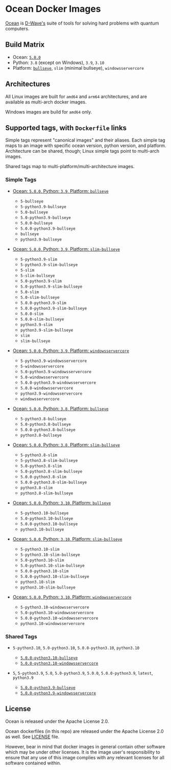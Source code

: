 # Ocean Docker Images

[Ocean](https://docs.ocean.dwavesys.com/en/stable) is
[D-Wave's](<https://www.dwavesys.com>) suite of tools for solving hard problems
with quantum computers.


## Build Matrix

- Ocean: [`5.0.0`](https://github.com/dwavesystems/dwave-ocean-sdk/releases/5.0.0)
- Python: `3.8` (except on Windows), `3.9`, `3.10`
- Platform: [`bullseye`](https://wiki.debian.org/DebianBullseye), `slim` (minimal bullseye), `windowsservercore`


## Architectures

All Linux images are built for `amd64` and `arm64` architectures, and are available
as multi-arch docker images.

Windows images are build for `amd64` only.


## Supported tags, with `Dockerfile` links

Simple tags represent "canonical images" and their aliases. Each simple tag maps
to an image with specific ocean version, python version, and platform.
Architecture can be shared, though; Linux simple tags point to multi-arch images.

Shared tags map to multi-platform/multi-architecture images.

### Simple Tags

- [Ocean: `5.0.0`, Python: `3.9`, Platform: `bullseye`](https://github.com/dwavesystems/ocean-docker/blob/master/dockerfiles/5/python3.9/bullseye/Dockerfile)
  - `5-bullseye`
  - `5-python3.9-bullseye`
  - `5.0-bullseye`
  - `5.0-python3.9-bullseye`
  - `5.0.0-bullseye`
  - `5.0.0-python3.9-bullseye`
  - `bullseye`
  - `python3.9-bullseye`

- [Ocean: `5.0.0`, Python: `3.9`, Platform: `slim-bullseye`](https://github.com/dwavesystems/ocean-docker/blob/master/dockerfiles/5/python3.9/slim-bullseye/Dockerfile)
  - `5-python3.9-slim`
  - `5-python3.9-slim-bullseye`
  - `5-slim`
  - `5-slim-bullseye`
  - `5.0-python3.9-slim`
  - `5.0-python3.9-slim-bullseye`
  - `5.0-slim`
  - `5.0-slim-bullseye`
  - `5.0.0-python3.9-slim`
  - `5.0.0-python3.9-slim-bullseye`
  - `5.0.0-slim`
  - `5.0.0-slim-bullseye`
  - `python3.9-slim`
  - `python3.9-slim-bullseye`
  - `slim`
  - `slim-bullseye`

- [Ocean: `5.0.0`, Python: `3.9`, Platform: `windowsservercore`](https://github.com/dwavesystems/ocean-docker/blob/master/dockerfiles/5/python3.9/windowsservercore/Dockerfile)
  - `5-python3.9-windowsservercore`
  - `5-windowsservercore`
  - `5.0-python3.9-windowsservercore`
  - `5.0-windowsservercore`
  - `5.0.0-python3.9-windowsservercore`
  - `5.0.0-windowsservercore`
  - `python3.9-windowsservercore`
  - `windowsservercore`

- [Ocean: `5.0.0`, Python: `3.8`, Platform: `bullseye`](https://github.com/dwavesystems/ocean-docker/blob/master/dockerfiles/5/python3.8/bullseye/Dockerfile)
  - `5-python3.8-bullseye`
  - `5.0-python3.8-bullseye`
  - `5.0.0-python3.8-bullseye`
  - `python3.8-bullseye`

- [Ocean: `5.0.0`, Python: `3.8`, Platform: `slim-bullseye`](https://github.com/dwavesystems/ocean-docker/blob/master/dockerfiles/5/python3.8/slim-bullseye/Dockerfile)
  - `5-python3.8-slim`
  - `5-python3.8-slim-bullseye`
  - `5.0-python3.8-slim`
  - `5.0-python3.8-slim-bullseye`
  - `5.0.0-python3.8-slim`
  - `5.0.0-python3.8-slim-bullseye`
  - `python3.8-slim`
  - `python3.8-slim-bullseye`

- [Ocean: `5.0.0`, Python: `3.10`, Platform: `bullseye`](https://github.com/dwavesystems/ocean-docker/blob/master/dockerfiles/5/python3.10/bullseye/Dockerfile)
  - `5-python3.10-bullseye`
  - `5.0-python3.10-bullseye`
  - `5.0.0-python3.10-bullseye`
  - `python3.10-bullseye`

- [Ocean: `5.0.0`, Python: `3.10`, Platform: `slim-bullseye`](https://github.com/dwavesystems/ocean-docker/blob/master/dockerfiles/5/python3.10/slim-bullseye/Dockerfile)
  - `5-python3.10-slim`
  - `5-python3.10-slim-bullseye`
  - `5.0-python3.10-slim`
  - `5.0-python3.10-slim-bullseye`
  - `5.0.0-python3.10-slim`
  - `5.0.0-python3.10-slim-bullseye`
  - `python3.10-slim`
  - `python3.10-slim-bullseye`

- [Ocean: `5.0.0`, Python: `3.10`, Platform: `windowsservercore`](https://github.com/dwavesystems/ocean-docker/blob/master/dockerfiles/5/python3.10/windowsservercore/Dockerfile)
  - `5-python3.10-windowsservercore`
  - `5.0-python3.10-windowsservercore`
  - `5.0.0-python3.10-windowsservercore`
  - `python3.10-windowsservercore`


### Shared Tags

- `5-python3.10`, `5.0-python3.10`, `5.0.0-python3.10`, `python3.10`
  - [`5.0.0-python3.10-bullseye`](https://github.com/dwavesystems/ocean-docker/blob/master/dockerfiles/5/python3.10/bullseye/Dockerfile)
  - [`5.0.0-python3.10-windowsservercore`](https://github.com/dwavesystems/ocean-docker/blob/master/dockerfiles/5/python3.10/windowsservercore/Dockerfile)

- `5`, `5-python3.9`, `5.0`, `5.0-python3.9`, `5.0.0`, `5.0.0-python3.9`, `latest`, `python3.9`
  - [`5.0.0-python3.9-bullseye`](https://github.com/dwavesystems/ocean-docker/blob/master/dockerfiles/5/python3.9/bullseye/Dockerfile)
  - [`5.0.0-python3.9-windowsservercore`](https://github.com/dwavesystems/ocean-docker/blob/master/dockerfiles/5/python3.9/windowsservercore/Dockerfile)



## License

Ocean is released under the Apache License 2.0.

Ocean dockerfiles (in this repo) are released under the Apache License 2.0 as well.
See [LICENSE](./LICENSE) file.

However, bear in mind that docker images in general contain other software which
may be under other licenses. It is the image user's responsibility to ensure
that any use of this image complies with any relevant licenses for all software
contained within.

